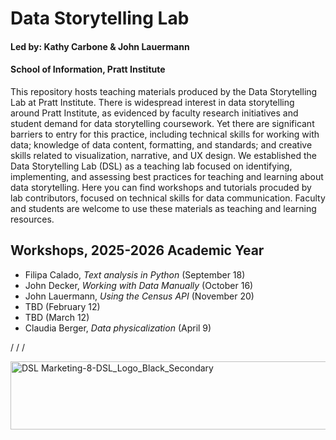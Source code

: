 # Data Storytelling Lab

#### Led by: Kathy Carbone & John Lauermann 
#### School of Information, Pratt Institute

This repository hosts teaching materials produced by the Data Storytelling Lab at Pratt Institute. There is widespread interest in data storytelling around Pratt Institute, as evidenced by faculty research initiatives and student demand for data storytelling coursework. Yet there are significant barriers to entry for this practice, including technical skills for working with data; knowledge of data content, formatting, and standards; and creative skills related to visualization, narrative, and UX design. We established the Data Storytelling Lab (DSL) as a teaching lab focused on identifying, implementing, and assessing best practices for teaching and learning about data storytelling. Here you can find workshops and tutorials procuded by lab contributors, focused on technical skills for data communication. Faculty and students are welcome to use these materials as teaching and learning resources. 


## Workshops, 2025-2026 Academic Year
- Filipa Calado, _Text analysis in Python_ (September 18)
- John Decker, _Working with Data Manually_ (October 16)
- John Lauermann, _Using the Census API_ (November 20)
- TBD (February 12)
- TBD (March 12) 
- Claudia Berger, _Data physicalization_ (April 9)

/
/
/



<img width="540" height="109" align="right" alt="DSL Marketing-8-DSL_Logo_Black_Secondary" src="https://github.com/user-attachments/assets/5ffcf0fa-6bd2-43fa-852c-d95b0198fbf9" />



